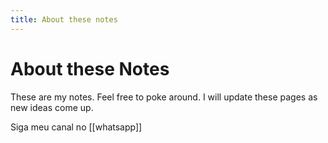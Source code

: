 ```yaml
---
title: About these notes
---
```

# About these Notes
These are my notes. Feel free to poke around. I will update these pages as new ideas come up.

Siga meu canal no [[whatsapp]]
